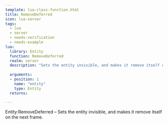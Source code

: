 ```yaml
---
template: lua-class-function.html
title: RemoveDeferred
icon: lua-server
tags:
  - lua
  - server
  - needs-verification
  - needs-example
lua:
  library: Entity
  function: RemoveDeferred
  realm: server
  description: "Sets the entity invisible, and makes it remove itself on the next frame."
  
  arguments:
  - position: 1
    name: "entity"
    type: Entity
  returns:
    
---
```


<div class="lua__search__keywords">
Entity:RemoveDeferred &#x2013; Sets the entity invisible, and makes it remove itself on the next frame.
</div>
